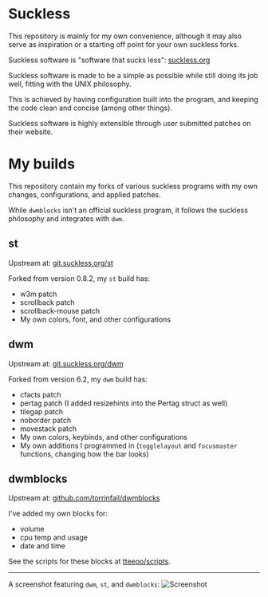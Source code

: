 # Suckless
This repository is mainly for my own convenience, although it may also serve as inspiration or a starting off point for your own suckless forks.

Suckless software is "software that sucks less": [suckless.org](https://suckless.org/)

Suckless software is made to be a simple as possible while still doing its job well, fitting with the UNIX philosophy.

This is achieved by having configuration built into the program, and keeping the code clean and concise (among other things).

Suckless software is highly extensible through user submitted patches on their website.

# My builds
This repository contain my forks of various suckless programs with my own changes, configurations, and applied patches.

While `dwmblocks` isn't an official suckless program, it follows the suckless philosophy and integrates with `dwm`.

## st
Upstream at: [git.suckless.org/st](https://git.suckless.org/st/)

Forked from version 0.8.2, my `st` build has:
* w3m patch
* scrollback patch
* scrollback-mouse patch
* My own colors, font, and other configurations

## dwm
Upstream at: [git.suckless.org/dwm](https://git.suckless.org/dwm/)

Forked from version 6.2, my `dwm` build has:
* cfacts patch
* pertag patch (I added resizehints into the Pertag struct as well)
* tilegap patch
* noborder patch
* movestack patch
* My own colors, keybinds, and other configurations
* My own additions I programmed in (`togglelayout` and `focusmaster` functions, changing how the bar looks)
 
## dwmblocks
Upstream at: [github.com/torrinfail/dwmblocks](https://github.com/torrinfail/dwmblocks/)

I've added my own blocks for:
* volume 
* cpu temp and usage
* date and time

See the scripts for these blocks at [tteeoo/scripts](https://github.com/tteeoo/scripts).

<hr>

A screenshot featuring `dwm`, `st`, and `dwmblocks`:
![Screenshot](https://raw.githubusercontent.com/tteeoo/suckless/master/screenshot.png)
